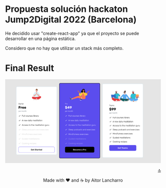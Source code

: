 <div id="top"></div>

# Propuesta solución hackaton Jump2Digital 2022 (Barcelona)

He decidido usar "create-react-app" ya que el proyecto se puede desarrollar en una página estática.

Considero que no hay que utilizar un stack más completo.

# Final Result

<img align="center" src="./public/Price cards.png" alt="finalResult" />

<p align="right"><a href="#top">🔝</a></p>

<p align="center">Made with ❤️ and ☕️ by Aitor Lancharro</p>
